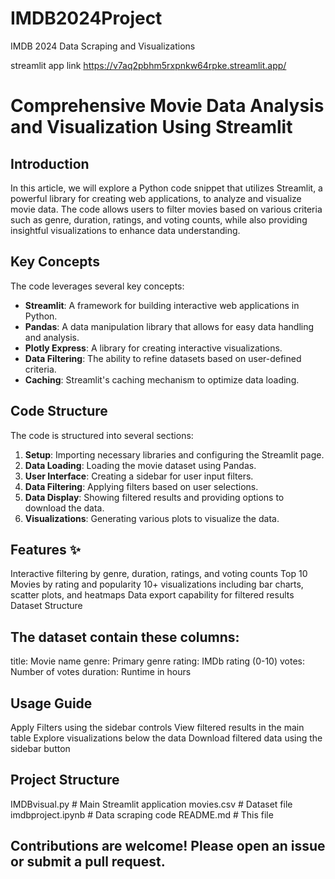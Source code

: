 # IMDB2024Project
IMDB 2024 Data Scraping and Visualizations

streamlit app link
https://v7aq2pbhm5rxpnkw64rpke.streamlit.app/

# Comprehensive Movie Data Analysis and Visualization Using Streamlit

## Introduction
In this article, we will explore a Python code snippet that utilizes Streamlit, a powerful library for creating web applications, to analyze and visualize movie data. The code allows users to filter movies based on various criteria such as genre, duration, ratings, and voting counts, while also providing insightful visualizations to enhance data understanding.

## Key Concepts
The code leverages several key concepts:
- **Streamlit**: A framework for building interactive web applications in Python.
- **Pandas**: A data manipulation library that allows for easy data handling and analysis.
- **Plotly Express**: A library for creating interactive visualizations.
- **Data Filtering**: The ability to refine datasets based on user-defined criteria.
- **Caching**: Streamlit's caching mechanism to optimize data loading.

## Code Structure
The code is structured into several sections:
1. **Setup**: Importing necessary libraries and configuring the Streamlit page.
2. **Data Loading**: Loading the movie dataset using Pandas.
3. **User Interface**: Creating a sidebar for user input filters.
4. **Data Filtering**: Applying filters based on user selections.
5. **Data Display**: Showing filtered results and providing options to download the data.
6. **Visualizations**: Generating various plots to visualize the data.


## Features ✨
Interactive filtering by genre, duration, ratings, and voting counts
Top 10 Movies by rating and popularity
10+ visualizations including bar charts, scatter plots, and heatmaps
Data export capability for filtered results
Dataset Structure 

## The dataset contain these columns:
title: Movie name
genre: Primary genre
rating: IMDb rating (0-10)
votes: Number of votes
duration: Runtime in hours

## Usage Guide 
Apply Filters using the sidebar controls
View filtered results in the main table
Explore visualizations below the data
Download filtered data using the sidebar button

## Project Structure
IMDBvisual.py            # Main Streamlit application
movies.csv        # Dataset file
imdbproject.ipynb  # Data scraping code
README.md         # This file

## Contributions are welcome! Please open an issue or submit a pull request.
